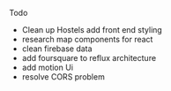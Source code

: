 Todo
  * Clean up Hostels add front end styling
  * research map components for react
  * clean firebase data
  * add foursquare to reflux architecture
  * add motion Ui
  * resolve CORS problem